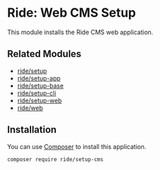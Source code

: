 # Ride: Web CMS Setup

This module installs the Ride CMS web application. 

## Related Modules 

- [ride/setup](https://github.com/all-ride/ride-setup-app)
- [ride/setup-app](https://github.com/all-ride/ride-setup-app)
- [ride/setup-base](https://github.com/all-ride/ride-setup-base)
- [ride/setup-cli](https://github.com/all-ride/ride-setup-cli)
- [ride/setup-web](https://github.com/all-ride/ride-setup-web)
- [ride/web](https://github.com/all-ride/ride-app)

## Installation

You can use [Composer](http://getcomposer.org) to install this application.

```
composer require ride/setup-cms
```

